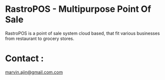 RastroPOS - Multipurpose Point Of Sale 
====================================
RastroPOS is a point of sale system cloud based, that fit various businesses from restaurant to grocery stores.


Contact : 
=========
marvin.ajin@gmail.com.com
